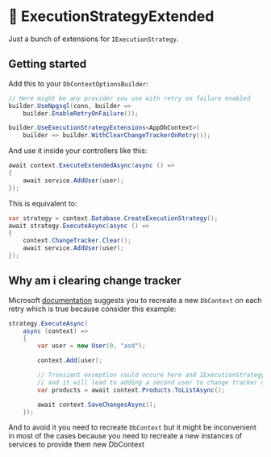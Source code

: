 # 🔄 ExecutionStrategyExtended
Just a bunch of extensions for `IExecutionStrategy`.

## Getting started
Add this to your `DbContextOptionsBuilder`:
```csharp
// Here might be any provider you use with retry on failure enabled
builder.UseNpgsql(conn, builder => 
    builder.EnableRetryOnFailure());

builder.UseExecutionStrategyExtensions<AppDbContext>(
    builder => builder.WithClearChangeTrackerOnRetry());
```

And use it inside your controllers like this:
```csharp
await context.ExecuteExtendedAsync(async () =>
{
    await service.AddUser(user);
});
```

This is equivalent to:
```csharp
var strategy = context.Database.CreateExecutionStrategy();
await strategy.ExecuteAsync(async () =>
{
    context.ChangeTracker.Clear();
    await service.AddUser(user);
});
```

## Why am i clearing change tracker
Microsoft [documentation](https://learn.microsoft.com/en-us/ef/ef6/fundamentals/connection-resiliency/retry-logic#solution-manually-call-execution-strategy) suggests you to recreate a new `DbContext` on each retry which is true because consider this example:
```csharp
strategy.ExecuteAsync(
	async (context) =>
	{
		var user = new User(0, "asd");

		context.Add(user);

		// Transient exception could occure here and IExecutionStrategy will retry execution 
		// and it will lead to adding a second user to change tracker of DbContext
		var products = await context.Products.ToListAsync();

		await context.SaveChangesAsync();
	});
```
And to avoid it you need to recreate `DbContext` but it might be inconvenient in most of the cases because you need to recreate a new instances of services to provide them new DbContext